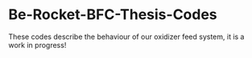 # Be-Rocket-BFC-Thesis-Codes
These codes describe the behaviour of our oxidizer feed system, it is a work in progress!
